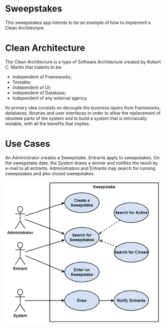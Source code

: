 # Sweepstakes

This sweepstakes app intends to be an example of how to implement a Clean Architecture.

# Clean Architecture

The Clean Architecture is a type of Software Architecture created by Robert
C. Martin that indents to be:

 * Independent of Frameworks;
 * Testable;
 * Independent of UI;
 * Independent of Database;
 * Independent of any external agency.

Its primary idea consists on decouple the business layers from frameworks,
databases, libraries and user interfaces in order to allow the replacement
of obsolete parts of the system and to build a system that is intrinsically
testable, with all the benefits that implies.

# Use Cases

An Administrator creates a Sweepstake. Entrants apply to sweepstakes. On
the sweepstake date, the System draws a winner and notifies the result by
e-mail to all entrants. Administrators and Entrants may search for running
sweepstakes and also closed sweepstakes.

<p align="center">
  <img src="use_cases.png">
</p>